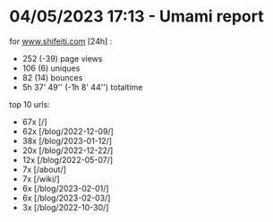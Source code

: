 # 04/05/2023 17:13 - Umami report
for www.shifeiti.com [24h] :

 - 252 (-39) page views
 - 106 (6) uniques
 - 82 (14) bounces
 - 5h 37' 49'' (-1h 8' 44'') totaltime


top 10 urls:
 - 67x [/]
 - 62x [/blog/2022-12-09/]
 - 38x [/blog/2023-01-12/]
 - 20x [/blog/2022-12-22/]
 - 12x [/blog/2022-05-07/]
 - 7x [/about/]
 - 7x [/wiki/]
 - 6x [/blog/2023-02-01/]
 - 6x [/blog/2023-02-03/]
 - 3x [/blog/2022-10-30/]


